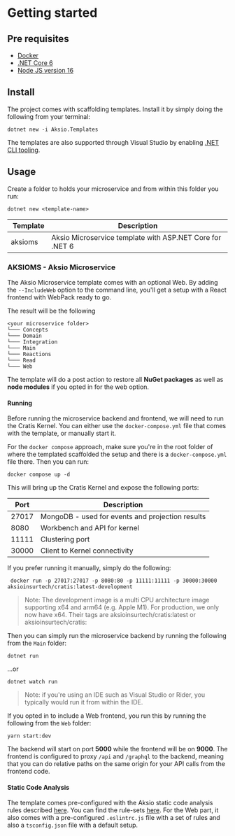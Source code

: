 # Getting started

## Pre requisites

- [Docker](https://www.docker.com/products/docker-desktop)
- [.NET Core 6](https://dotnet.microsoft.com/download/dotnet/6.0)
- [Node JS version 16](https://nodejs.org/)

## Install

The project comes with scaffolding templates.
Install it by simply doing the following from your terminal:

```shell
dotnet new -i Aksio.Templates
```

The templates are also supported through Visual Studio
by enabling [.NET CLI tooling](https://devblogs.microsoft.com/dotnet/net-cli-templates-in-visual-studio/).

## Usage

Create a folder to holds your microservice and from within this folder you run:

```shell
dotnet new <template-name>
```

| Template | Description |
| -------- | ----------- |
| aksioms  | Aksio Microservice template with ASP.NET Core for .NET 6 |

### AKSIOMS - Aksio Microservice

The Aksio Microservice template comes with an optional Web. By adding the `--IncludeWeb` option to
the command line, you'll get a setup with a React frontend with WebPack ready to go.

The result will be the following

```shell
<your microservice folder>
└─── Concepts
└─── Domain
└─── Integration
└─── Main
└─── Reactions
└─── Read
└─── Web
```

The template will do a post action to restore all **NuGet packages** as well as **node modules** if you
opted in for the web option.

#### Running

Before running the microservice backend and frontend, we will need to run the Cratis Kernel.
You can either use the `docker-compose.yml` file that comes with the template, or manually start it.

For the `docker compose` approach, make sure you're in the root folder of where the templated scaffolded
the setup and there is a `docker-compose.yml` file there. Then you can run:

```shell
docker compose up -d
```

This will bring up the Cratis Kernel and expose the following ports:

| Port | Description |
| ---- | ----------- |
| 27017 | MongoDB - used for events and projection results |
| 8080 | Workbench and API for kernel |
| 11111 | Clustering port |
| 30000 | Client to Kernel connectivity |

If you prefer running it manually, simply do the following:

```shell
 docker run -p 27017:27017 -p 8080:80 -p 11111:11111 -p 30000:30000 aksioinsurtech/cratis:latest-development
```

> Note: The development image is a multi CPU architecture image supporting x64 and arm64 (e.g. Apple M1).
> For production, we only now have x64. Their tags are aksioinsurtech/cratis:latest or aksioinsurtech/cratis:<semver number>

Then you can simply run the microservice backend by running the following from the `Main` folder:

```shell
dotnet run
```

...or

```shell
dotnet watch run
```

> Note: if you're using an IDE such as Visual Studio or Rider, you typically would run it from within the IDE.

If you opted in to include a Web frontend, you run this by running the following from the `Web` folder:

```shell
yarn start:dev
```

The backend will start on port **5000** while the frontend will be on **9000**. The frontend is configured to
proxy `/api` and `/graphql` to the backend, meaning that you can do relative paths on the same origin for your
API calls from the frontend code.

#### Static Code Analysis

The template comes pre-configured with the Aksio static code analysis rules described [here](https://github.com/aksio-insurtech/Defaults).
You can find the rule-sets [here](https://github.com/aksio-insurtech/Defaults/tree/main/Source/Defaults).
For the Web part, it also comes with a pre-configured `.eslintrc.js` file with a set of rules and also a `tsconfig.json` file
with a default setup.
